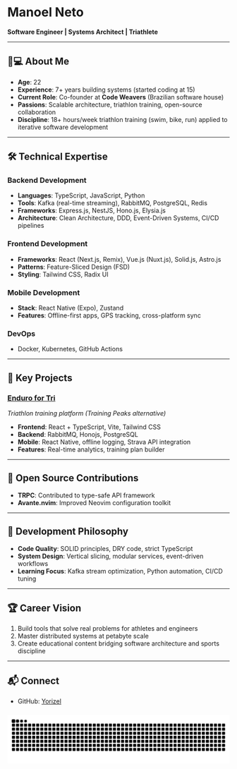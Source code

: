 # Manoel Neto  
**Software Engineer | Systems Architect | Triathlete**  

---

## 👨💻 About Me  
- **Age**: 22  
- **Experience**: 7+ years building systems (started coding at 15)  
- **Current Role**: Co-founder at **Code Weavers** (Brazilian software house)  
- **Passions**: Scalable architecture, triathlon training, open-source collaboration  
- **Discipline**: 18+ hours/week triathlon training (swim, bike, run) applied to iterative software development  

---

## 🛠️ Technical Expertise  

### **Backend Development**  
- **Languages**: TypeScript, JavaScript, Python  
- **Tools**: Kafka (real-time streaming), RabbitMQ, PostgreSQL, Redis  
- **Frameworks**: Express.js, NestJS, Hono.js, Elysia.js  
- **Architecture**: Clean Architecture, DDD, Event-Driven Systems, CI/CD pipelines  

### **Frontend Development**  
- **Frameworks**: React (Next.js, Remix), Vue.js (Nuxt.js), Solid.js, Astro.js  
- **Patterns**: Feature-Sliced Design (FSD)  
- **Styling**: Tailwind CSS, Radix UI  

### **Mobile Development**  
- **Stack**: React Native (Expo), Zustand
- **Features**: Offline-first apps, GPS tracking, cross-platform sync  

### **DevOps**  
- Docker, Kubernetes, GitHub Actions  

---

## 🚀 Key Projects  

### [Enduro for Tri](https://www.endurofortri.com/en)  
_Triathlon training platform (Training Peaks alternative)_  
- **Frontend**: React + TypeScript, Vite, Tailwind CSS  
- **Backend**: RabbitMQ, Honojs, PostgreSQL  
- **Mobile**: React Native, offline logging, Strava API integration  
- **Features**: Real-time analytics, training plan builder  

---

## 🌱 Open Source Contributions  
- **TRPC**: Contributed to type-safe API framework  
- **Avante.nvim**: Improved Neovim configuration toolkit  

---

## 🧠 Development Philosophy  
- **Code Quality**: SOLID principles, DRY code, strict TypeScript  
- **System Design**: Vertical slicing, modular services, event-driven workflows  
- **Learning Focus**: Kafka stream optimization, Python automation, CI/CD tuning  

---

## 🏆 Career Vision  
1. Build tools that solve real problems for athletes and engineers  
2. Master distributed systems at petabyte scale  
3. Create educational content bridging software architecture and sports discipline  

---

## 📬 Connect  
- GitHub: [Yorizel](https://github.com/Yorizel)  


###

<img src="https://raw.githubusercontent.com/yorizel/yorizel/output/snake.svg" alt="Snake animation" />

###


